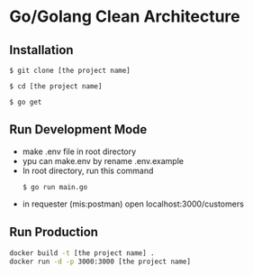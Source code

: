 # Go/Golang Clean Architecture

## Installation

```
$ git clone [the project name]

$ cd [the project name]

$ go get
```

## Run Development Mode

- make .env file in root directory
- ypu can make.env by rename .env.example
- In root directory, run this command
    ```
    $ go run main.go
    ```
- in requester (mis:postman) open localhost:3000/customers


## Run Production

```bash
docker build -t [the project name] .
docker run -d -p 3000:3000 [the project name]
```
